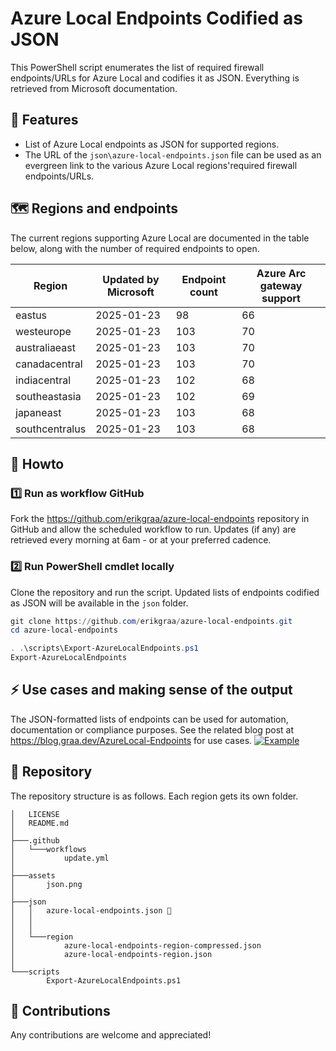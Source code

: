 # Azure Local Endpoints Codified as JSON

This PowerShell script enumerates the list of required firewall endpoints/URLs for Azure Local and codifies it as JSON. Everything is retrieved from Microsoft documentation.

## 🚀 Features

- List of Azure Local endpoints as JSON for supported regions.
- The URL of the `json\azure-local-endpoints.json` file can be used as an evergreen link to the various Azure Local regions'required firewall endpoints/URLs.
## 🗺️ Regions and endpoints
The current regions supporting Azure Local are documented in the table below, along with the number of required endpoints to open.

| Region         | Updated by Microsoft | Endpoint count | Azure Arc gateway support |
| -------------- | -------------------- | -------------- | ------------------------- |
| eastus | 2025-01-23 | 98 | 66 |
| westeurope | 2025-01-23 | 103 | 70 |
| australiaeast | 2025-01-23 | 103 | 70 |
| canadacentral | 2025-01-23 | 103 | 70 |
| indiacentral | 2025-01-23 | 102 | 68 |
| southeastasia | 2025-01-23 | 102 | 69 |
| japaneast | 2025-01-23 | 103 | 68 |
| southcentralus | 2025-01-23 | 103 | 68 |

## 📄 Howto

### 1️⃣ Run as workflow GitHub
Fork the https://github.com/erikgraa/azure-local-endpoints repository in GitHub and allow the scheduled workflow to run. Updates (if any) are retrieved every morning at 6am - or at your preferred cadence.

### 2️⃣ Run PowerShell cmdlet locally
Clone the repository and run the script. Updated lists of endpoints codified as JSON will be available in the `json` folder.
```powershell
git clone https://github.com/erikgraa/azure-local-endpoints.git
cd azure-local-endpoints
```
```powershell
. .\scripts\Export-AzureLocalEndpoints.ps1
Export-AzureLocalEndpoints
```
## ⚡ Use cases and making sense of the output
The JSON-formatted lists of endpoints can be used for automation, documentation or compliance purposes. See the related blog post at https://blog.graa.dev/AzureLocal-Endpoints for use cases.
[![Example](/assets/json.png)](https://github.com/erikgraa/azure-local-endpoints/tree/main/json) 

## 🌳 Repository

The repository structure is as follows. Each region gets its own folder.

```plaintext
│   LICENSE
│   README.md
│
├───.github
│   └───workflows
│           update.yml
│
├───assets
│       json.png
│
├───json
│   │   azure-local-endpoints.json 🍏
│   │
│   │
│   └───region
│           azure-local-endpoints-region-compressed.json
│           azure-local-endpoints-region.json
│
└───scripts
        Export-AzureLocalEndpoints.ps1
```
## 👏 Contributions

Any contributions are welcome and appreciated!
